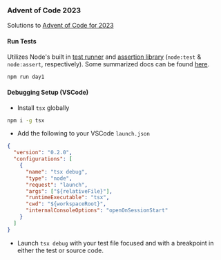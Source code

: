 ### Advent of Code 2023

Solutions to [Advent of Code for 2023](https://adventofcode.com/2023)

#### Run Tests

Utilizes Node's built in [test runner](https://nodejs.org/api/test.html) and [assertion library](https://nodejs.org/api/assert.html) (`node:test` & `node:assert`, respectively). Some summarized docs can be found [here](https://www.sonarsource.com/blog/node-js-test-runner/).

```sh
npm run day1
```

#### Debugging Setup (VSCode)

- Install `tsx` globally

```sh
npm i -g tsx
```

- Add the following to your VSCode `launch.json`

```json
{
  "version": "0.2.0",
  "configurations": [
    {
      "name": "tsx debug",
      "type": "node",
      "request": "launch",
      "args": ["${relativeFile}"],
      "runtimeExecutable": "tsx",
      "cwd": "${workspaceRoot}",
      "internalConsoleOptions": "openOnSessionStart"
    }
  ]
}
```

- Launch `tsx debug` with your test file focused and with a breakpoint in either the test or source code.
